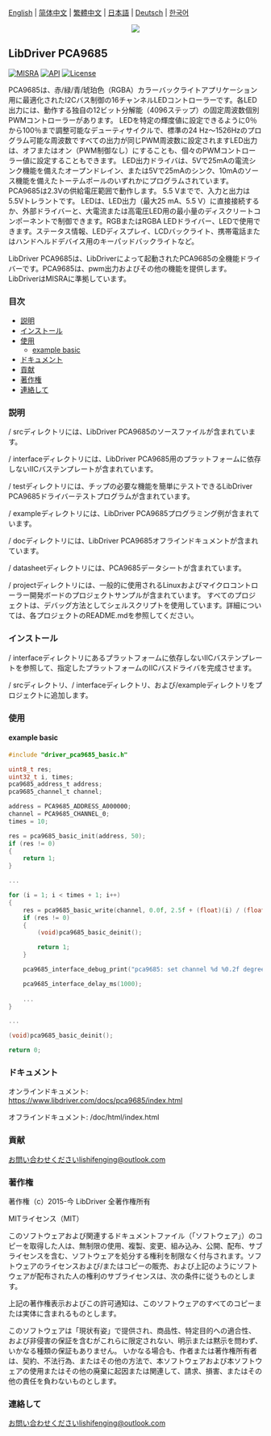 [English](/README.md) | [ 简体中文](/README_zh-Hans.md) | [繁體中文](/README_zh-Hant.md) | [日本語](/README_ja.md) | [Deutsch](/README_de.md) | [한국어](/README_ko.md)

<div align=center>
<img src="/doc/image/logo.png"/>
</div>

## LibDriver PCA9685

[![MISRA](https://img.shields.io/badge/misra-compliant-brightgreen.svg)](/misra/README.md) [![API](https://img.shields.io/badge/api-reference-blue.svg)](https://www.libdriver.com/docs/pca9685/index.html) [![License](https://img.shields.io/badge/license-MIT-brightgreen.svg)](/LICENSE)

PCA9685は、赤/緑/青/琥珀色（RGBA）カラーバックライトアプリケーション用に最適化されたI2Cバス制御の16チャンネルLEDコントローラーです。各LED出力には、動作する独自の12ビット分解能（4096ステップ）の固定周波数個別PWMコントローラーがあります。
LEDを特定の輝度値に設定できるように0％から100％まで調整可能なデューティサイクルで、標準の24 Hz〜1526Hzのプログラム可能な周波数ですべての出力が同じPWM周波数に設定されますLED出力は、オフまたはオン（PWM制御なし）にすることも、個々のPWMコントローラー値に設定することもできます。 LED出力ドライバは、5Vで25mAの電流シンク機能を備えたオープンドレイン、または5Vで25mAのシンク、10mAのソース機能を備えたトーテムポールのいずれかにプログラムされています。PCA9685は2.3Vの供給電圧範囲で動作します。 5.5 Vまでで、入力と出力は5.5Vトレラントです。 LEDは、LED出力（最大25 mA、5.5 V）に直接接続するか、外部ドライバーと、大電流または高電圧LED用の最小量のディスクリートコンポーネントで制御できます。RGBまたはRGBA LEDドライバー、LEDで使用できます。ステータス情報、LEDディスプレイ、LCDバックライト、携帯電話またはハンドヘルドデバイス用のキーパッドバックライトなど。

LibDriver PCA9685は、LibDriverによって起動されたPCA9685の全機能ドライバーです。PCA9685は、pwm出力およびその他の機能を提供します。 LibDriverはMISRAに準拠しています。

### 目次

  - [説明](#説明)
  - [インストール](#インストール)
  - [使用](#使用)
    - [example basic](#example-basic)
  - [ドキュメント](#ドキュメント)
  - [貢献](#貢献)
  - [著作権](#著作権)
  - [連絡して](#連絡して)

### 説明

/ srcディレクトリには、LibDriver PCA9685のソースファイルが含まれています。

/ interfaceディレクトリには、LibDriver PCA9685用のプラットフォームに依存しないIICバステンプレートが含まれています。

/ testディレクトリには、チップの必要な機能を簡単にテストできるLibDriver PCA9685ドライバーテストプログラムが含まれています。

/ exampleディレクトリには、LibDriver PCA9685プログラミング例が含まれています。

/ docディレクトリには、LibDriver PCA9685オフラインドキュメントが含まれています。

/ datasheetディレクトリには、PCA9685データシートが含まれています。

/ projectディレクトリには、一般的に使用されるLinuxおよびマイクロコントローラー開発ボードのプロジェクトサンプルが含まれています。 すべてのプロジェクトは、デバッグ方法としてシェルスクリプトを使用しています。詳細については、各プロジェクトのREADME.mdを参照してください。

### インストール

/ interfaceディレクトリにあるプラットフォームに依存しないIICバステンプレートを参照して、指定したプラットフォームのIICバスドライバを完成させます。

/ srcディレクトリ、/ interfaceディレクトリ、および/exampleディレクトリをプロジェクトに追加します。

### 使用

#### example basic

```C
#include "driver_pca9685_basic.h"

uint8_t res;
uint32_t i, times;
pca9685_address_t address;
pca9685_channel_t channel;

address = PCA9685_ADDRESS_A000000;
channel = PCA9685_CHANNEL_0;
times = 10;

res = pca9685_basic_init(address, 50);
if (res != 0)
{
    return 1;
}

...

for (i = 1; i < times + 1; i++)
{
    res = pca9685_basic_write(channel, 0.0f, 2.5f + (float)(i) / (float)(times) * 10.0f);
    if (res != 0)
    {
        (void)pca9685_basic_deinit();

        return 1;
    }

    pca9685_interface_debug_print("pca9685: set channel %d %0.2f degrees.\n", channel, (float)(i) / (float)(times) * 180.0f);

    pca9685_interface_delay_ms(1000);
    
    ...
}

...

(void)pca9685_basic_deinit();

return 0;
```

### ドキュメント

オンラインドキュメント: https://www.libdriver.com/docs/pca9685/index.html

オフラインドキュメント: /doc/html/index.html

### 貢献

お問い合わせくださいlishifenging@outlook.com

### 著作権

著作権（c）2015-今 LibDriver 全著作権所有

MITライセンス（MIT）

このソフトウェアおよび関連するドキュメントファイル（「ソフトウェア」）のコピーを取得した人は、無制限の使用、複製、変更、組み込み、公開、配布、サブライセンスを含む、ソフトウェアを処分する権利を制限なく付与されます。ソフトウェアのライセンスおよび/またはコピーの販売、および上記のようにソフトウェアが配布された人の権利のサブライセンスは、次の条件に従うものとします。

上記の著作権表示およびこの許可通知は、このソフトウェアのすべてのコピーまたは実体に含まれるものとします。

このソフトウェアは「現状有姿」で提供され、商品性、特定目的への適合性、および非侵害の保証を含むがこれらに限定されない、明示または黙示を問わず、いかなる種類の保証もありません。 いかなる場合も、作者または著作権所有者は、契約、不法行為、またはその他の方法で、本ソフトウェアおよび本ソフトウェアの使用またはその他の廃棄に起因または関連して、請求、損害、またはその他の責任を負わないものとします。

### 連絡して

お問い合わせくださいlishifenging@outlook.com